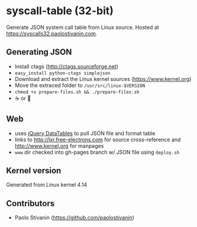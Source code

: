 # syscall-table (32-bit)

Generate JSON system call table from Linux source. Hosted at https://syscalls32.paolostivanin.com.

## Generating JSON

- Install ctags (http://ctags.sourceforge.net)
- `easy_install python-ctags simplejson`
- Download and extract the Linux kernel sources (https://www.kernel.org)
- Move the extraced folder to `/usr/src/linux-$VERSION`
- `chmod +x prepare-files.sh && ./prepare-files.sh`
- :coffee: or :beer:

## Web

- uses [jQuery DataTables](http://datatables.net/) to pull JSON file and format table
- links to http://lxr.free-electrons.com for source cross-reference and http://www.kernel.org for manpages
- `www` dir checked into gh-pages branch w/ JSON file using `deploy.sh`

## Kernel version

Generated from Linux kernel 4.14

## Contributors

- Paolo Stivanin (https://github.com/paolostivanin)
